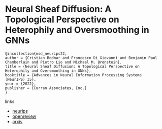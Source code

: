 # Neural Sheaf Diffusion: A Topological Perspective on Heterophily and Oversmoothing in GNNs

```
@incollection{nsd_neurips22,
author = {Cristian Bodnar and Francesco Di Giovanni and Benjamin Paul Chamberlain and Pietro Lio and Michael M. Bronstein},
title = {Neural Sheaf Diffusion: A Topological Perspective on Heterophily and Oversmoothing in GNNs},
booktitle = {Advances in Neural Information Processing Systems (NeurIPS) 35},
year = {2022},
publisher = {Curran Associates, Inc.}
}
```

links
- [neurips](https://nips.cc/Conferences/2022/Schedule?showEvent=54308)
- [openreview](https://openreview.net/forum?id=vbPsD-BhOZ)
- [arxiv](https://arxiv.org/abs/2202.04579)
